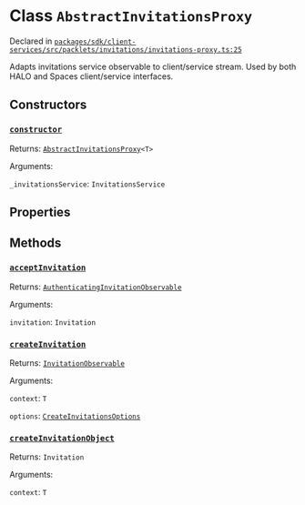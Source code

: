 # Class `AbstractInvitationsProxy`
Declared in [`packages/sdk/client-services/src/packlets/invitations/invitations-proxy.ts:25`](https://github.com/dxos/protocols/blob/main/packages/sdk/client-services/src/packlets/invitations/invitations-proxy.ts#L25)


Adapts invitations service observable to client/service stream.
Used by both HALO and Spaces client/service interfaces.

## Constructors
### [`constructor`](https://github.com/dxos/protocols/blob/main/packages/sdk/client-services/src/packlets/invitations/invitations-proxy.ts#L27)


Returns: [`AbstractInvitationsProxy`](/api/@dxos/client-services/classes/AbstractInvitationsProxy)`<T>`

Arguments: 

`_invitationsService`: `InvitationsService`

## Properties


## Methods
### [`acceptInvitation`](https://github.com/dxos/protocols/blob/main/packages/sdk/client-services/src/packlets/invitations/invitations-proxy.ts#L94)


Returns: [`AuthenticatingInvitationObservable`](/api/@dxos/client-services/interfaces/AuthenticatingInvitationObservable)

Arguments: 

`invitation`: `Invitation`
### [`createInvitation`](https://github.com/dxos/protocols/blob/main/packages/sdk/client-services/src/packlets/invitations/invitations-proxy.ts#L34)


Returns: [`InvitationObservable`](/api/@dxos/client-services/interfaces/InvitationObservable)

Arguments: 

`context`: `T`

`options`: [`CreateInvitationsOptions`](/api/@dxos/client-services/types/CreateInvitationsOptions)
### [`createInvitationObject`](https://github.com/dxos/protocols/blob/main/packages/sdk/client-services/src/packlets/invitations/invitations-proxy.ts#L31)


Returns: `Invitation`

Arguments: 

`context`: `T`